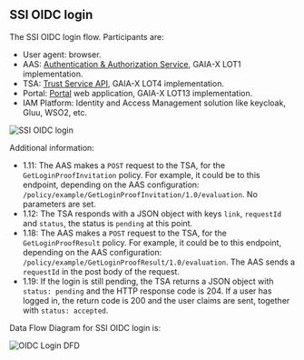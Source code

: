 ## SSI OIDC login


The SSI OIDC login flow. Participants are:

- User agent: browser. 
- AAS: [Authentication & Authorization Service](https://www.gxfs.eu/authentication-authorisation/), GAIA-X LOT1 implementation.
- TSA: [Trust Service API](https://www.gxfs.eu/trust-services-api/), GAIA-X LOT4 implementation.
- Portal: [Portal](https://www.gxfs.eu/portal/) web application, GAIA-X LOT13 implementation.
- IAM Platform: Identity and Access Management solution like keycloak, Gluu, WSO2, etc. 

![SSI OIDC login](./images/ssi_ciba_login.png "SSI OIDC login")

Additional information:

- 1.11: The AAS makes a `POST` request to the TSA, for the `GetLoginProofInvitation` policy. For example, it could be to this endpoint, depending on the AAS configuration: `/policy/example/GetLoginProofInvitation/1.0/evaluation`. No parameters are set.
- 1.12: The TSA responds with a JSON object with keys `link`, `requestId` and `status`, the status is `pending` at this point.
- 1.18: The AAS makes a `POST` request to the TSA, for the `GetLoginProofResult` policy. For example, it could be to this endpoint, depending on the AAS configuration: `/policy/example/GetLoginProofResult/1.0/evaluation`. The AAS sends a `requestId` in the post body of the request.
- 1.19: If the login is still pending, the TSA returns a JSON object with `status: pending` and the HTTP response code is 204. If a user has logged in, the return code is 200 and the user claims are sent, together with `status: accepted`.

Data Flow Diagram for SSI OIDC login is:

![OIDC Login DFD](./images/oidc_login_dfd.png "OIDC Login DFD")